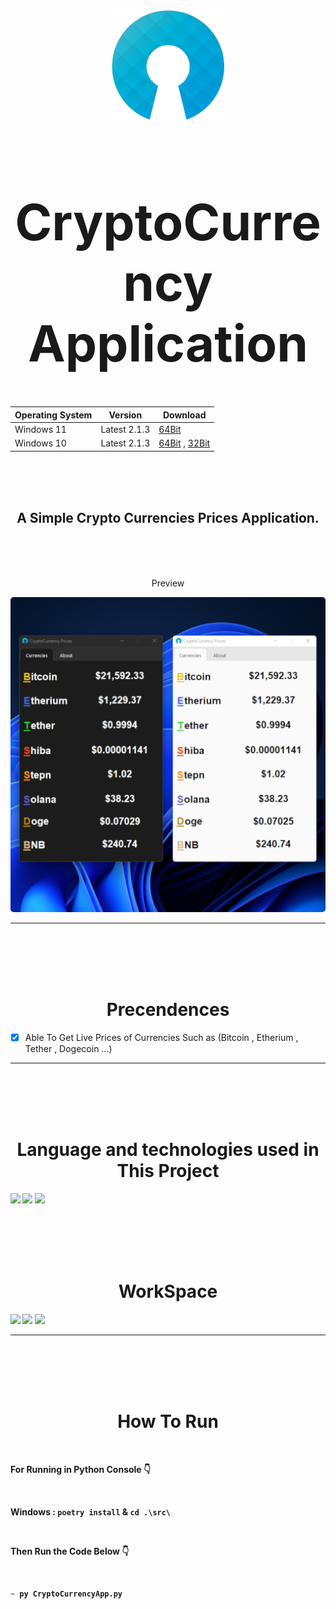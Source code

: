 <div align="center">
  <a href="https://github.com/shervinbdndev/CryptoCurrencyApp">
    <img src="https://github.com/shervinbdndev/CryptoCurrencyApp/blob/master/src/images/logo.png" alt="Logo" width="180">
  </a>
  <h1 align='center' style="font-size:5rem"><b>CryptoCurrency Application</b></h1>

Operating System  |  Version  |  Download
------------- | ------------- | -------------
Windows 11  | Latest 2.1.3  | [64Bit](https://codeload.github.com/shervinbdndev/CryptoCurrencyApp/zip/refs/heads/64-bit)
Windows 10  | Latest 2.1.3  | [64Bit](https://codeload.github.com/shervinbdndev/CryptoCurrencyApp/zip/refs/heads/64-bit) , [32Bit](https://codeload.github.com/shervinbdndev/CryptoCurrencyApp/zip/refs/heads/32-bit)

</div>
<br><br><br>
<h2 align='center'>
    A Simple Crypto Currencies Prices Application.
</h2>

<br><br><br>
<div align='center'>
    <p>Preview</p>
    <img style='border-radius:5px' src="https://github.com/shervinbdndev/CryptoCurrencyApp/blob/master/view/dl.jpg"></img>
</div>
<hr>

<br><br><br><br>

<h1 align='center'><b>Precendences</b></h1>

- [x] Able To Get Live Prices of Currencies Such as (Bitcoin , Etherium , Tether , Dogecoin ...)

<hr>
<br><br><br><br>
<h1 align='center'><b>Language and technologies used in This Project</h1>
<img src="https://img.shields.io/badge/Python-14354C?style=for-the-badge&logo=python&logoColor=white"></img>
<img src="https://img.shields.io/badge/Visual_Studio_Code-0078D4?style=for-the-badge&logo=visual%20studio%20code&logoColor=white"></img>
<img src="https://img.shields.io/badge/GitHub-100000?style=for-the-badge&logo=github&logoColor=white"></img>


<br><br><br><br>
<h1 align='center'><b>WorkSpace</h1>
<img src="https://img.shields.io/badge/Intel-Core_i5_10700K-0071C5?style=for-the-badge&logo=intel&logoColor=white"></img>
<img src="https://img.shields.io/badge/NVIDIA-RTX2060 OC-76B900?style=for-the-badge&logo=nvidia&logoColor=white"></img>
<img src="https://img.shields.io/badge/Windows-0078D6?style=for-the-badge&logo=windows&logoColor=white"></img>
<hr>


<br><br><br><br>

<h1 align='center'><b>How To Run</b></h1>

<br>

For Running in Python Console 👇

<br>

Windows : `` poetry install `` & `` cd .\src\ ``

<br>

Then Run the Code Below 👇

<br>

```py
~ py CryptoCurrencyApp.py
```

